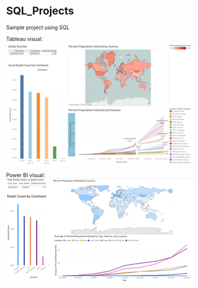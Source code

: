# SQL_Projects
Sample project using SQL

Tableau visual:
![](Tableau%20visual.png)

Power BI visual:
![](Power%20Bi%20visual.png)
